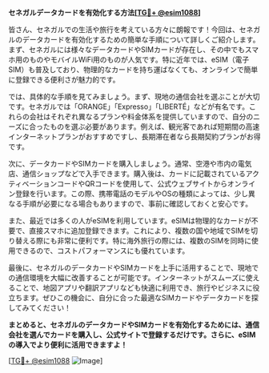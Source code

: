 **セネガルデータカードを有効化する方法[[TG💪+ @esim1088](https://t.me/s/esim1088)]**

皆さん、セネガルでの生活や旅行を考えている方々に朗報です！今回は、セネガルのデータカードを有効化するための簡単な手順について詳しくご紹介します。まず、セネガルには様々なデータカードやSIMカードが存在し、その中でもスマホ用のものやモバイルWiFi用のものが人気です。特に近年では、eSIM（電子SIM）も普及しており、物理的なカードを持ち運ばなくても、オンラインで簡単に登録できる便利さが魅力的です。

では、具体的な手順を見てみましょう。まず、現地の通信会社を選ぶことが大切です。セネガルでは「ORANGE」「Expresso」「LIBERTÉ」などが有名です。これらの会社はそれぞれ異なるプランや料金体系を提供していますので、自分のニーズに合ったものを選ぶ必要があります。例えば、観光客であれば短期間の高速インターネットプランがおすすめですし、長期滞在者なら長期契約プランがお得です。

次に、データカードやSIMカードを購入しましょう。通常、空港や市内の電気店、通信ショップなどで入手できます。購入後は、カードに記載されているアクティベーションコードやQRコードを使用して、公式ウェブサイトからオンライン登録を行います。この際、携帯電話のモデルやOSの種類によっては、少し異なる手順が必要になる場合もありますので、事前に確認しておくと安心です。

また、最近では多くの人がeSIMを利用しています。eSIMは物理的なカードが不要で、直接スマホに追加登録できます。これにより、複数の国や地域でSIMを切り替える際にも非常に便利です。特に海外旅行の際には、複数のSIMを同時に使用できるので、コストパフォーマンスにも優れています。

最後に、セネガルのデータカードやSIMカードを上手に活用することで、現地での通信環境を大幅に改善することが可能です。インターネットがスムーズに使えることで、地図アプリや翻訳アプリなども快適に利用でき、旅行やビジネスに役立ちます。ぜひこの機会に、自分に合った最適なSIMカードやデータカードを探してみてください！

**まとめると、セネガルのデータカードやSIMカードを有効化するためには、通信会社を選んでカードを購入し、公式サイトで登録するだけです。さらに、eSIMの導入でより便利に活用できますよ！**

[[TG💪+ @esim1088](https://t.me/s/esim1088) ![Image](https://i.postimg.cc/Y0z9fWf4/image.png)]